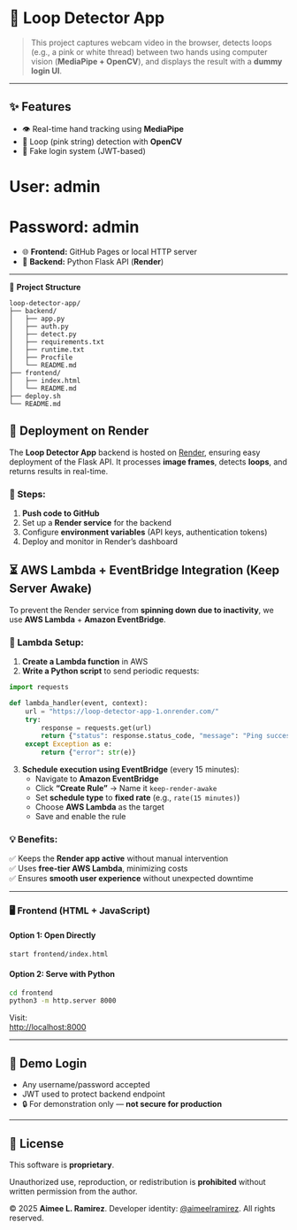 
# 🎥 Loop Detector App

> This project captures webcam video in the browser, detects loops (e.g., a pink or white thread) between two hands using computer vision (**MediaPipe + OpenCV**), and displays the result with a **dummy login UI**.

---

## ✨ Features

- 👁️ Real-time hand tracking using **MediaPipe**
- 🧶 Loop (pink string) detection with **OpenCV**
- 🔐 Fake login system (JWT-based)

# User: **admin**
# Password: **admin**

- 🌐 **Frontend:** GitHub Pages or local HTTP server
- 🧠 **Backend:** Python Flask API (**Render**)

---

🔧 **Project Structure**
```
loop-detector-app/
├── backend/
│   ├── app.py
│   ├── auth.py
│   ├── detect.py
│   ├── requirements.txt
│   ├── runtime.txt
│   ├── Procfile
│   └── README.md
├── frontend/
│   ├── index.html
│   └── README.md
├── deploy.sh
└── README.md
```

## 🚀 Deployment on Render
The **Loop Detector App** backend is hosted on [Render](https://render.com/), ensuring easy deployment of the Flask API. It processes **image frames**, detects **loops**, and returns results in real-time.

### 🔧 Steps:
1. **Push code to GitHub**
2. Set up a **Render service** for the backend
3. Configure **environment variables** (API keys, authentication tokens)
4. Deploy and monitor in Render’s dashboard

## ⏳ AWS Lambda + EventBridge Integration (Keep Server Awake)
To prevent the Render service from **spinning down due to inactivity**, we use **AWS Lambda** + **Amazon EventBridge**.

### 🔹 Lambda Setup:
1. **Create a Lambda function** in AWS
2. **Write a Python script** to send periodic requests:

```python
import requests

def lambda_handler(event, context):
    url = "https://loop-detector-app-1.onrender.com/"
    try:
        response = requests.get(url)
        return {"status": response.status_code, "message": "Ping successful"}
    except Exception as e:
        return {"error": str(e)}
```

3. **Schedule execution using EventBridge** (every 15 minutes):
   - Navigate to **Amazon EventBridge**
   - Click **“Create Rule”** → Name it `keep-render-awake`
   - Set **schedule type** to **fixed rate** (e.g., `rate(15 minutes)`)
   - Choose **AWS Lambda** as the target
   - Save and enable the rule

### 💡 Benefits:
✅ Keeps the **Render app active** without manual intervention  
✅ Uses **free-tier AWS Lambda**, minimizing costs  
✅ Ensures **smooth user experience** without unexpected downtime

---

### 🖥️ Frontend (HTML + JavaScript)

#### Option 1: Open Directly
```bash
start frontend/index.html
```

#### Option 2: Serve with Python
```bash
cd frontend
python3 -m http.server 8000
```

Visit:  
[http://localhost:8000](http://localhost:8000)

---

## 🔐 Demo Login
- Any username/password accepted
- JWT used to protect backend endpoint
- 🔒 For demonstration only — **not secure for production**

---

## 📄 License
This software is **proprietary**.

Unauthorized use, reproduction, or redistribution is **prohibited** without written permission from the author.

© 2025 **Aimee L. Ramirez**. Developer identity: [@aimeelramirez](https://github.com/aimeelramirez). All rights reserved.
